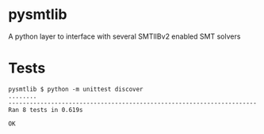 # pysmtlib
A python layer to interface with several SMTlIBv2 enabled SMT solvers

# Tests
```
pysmtlib $ python -m unittest discover
........
----------------------------------------------------------------------
Ran 8 tests in 0.619s

OK
```
